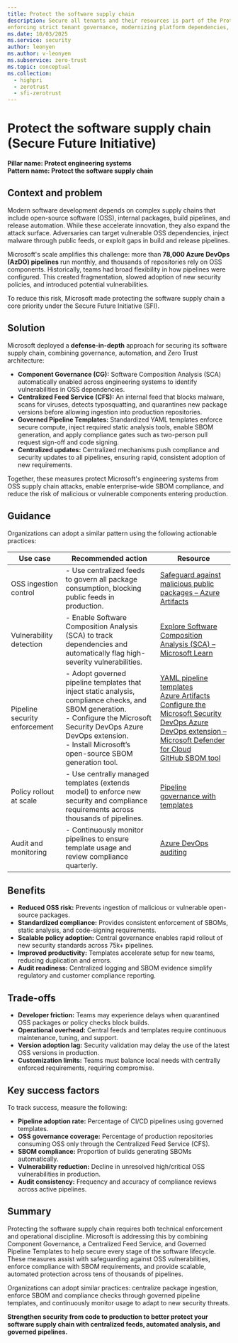 ```yaml
---
title: Protect the software supply chain
description: Secure all tenants and their resources is part of the Protect engineering systems pillar of the Secure Future Initiative (SFI), which focuses on reducing attack surfaces and lateral movement risk by
enforcing strict tenant governance, modernizing platform dependencies, and isolating production access. It emphasizes Zero Trust by default, ensuring that every tenant, system, and useroperatesunder minimum necessary access and hardened boundaries. 
ms.date: 10/03/2025
ms.service: security
author: leonyen
ms.author: v-leonyen
ms.subservice: zero-trust
ms.topic: conceptual
ms.collection:
  - highpri
  - zerotrust
  - sfi-zerotrust
---
```


# Protect the software supply chain (Secure Future Initiative)

**Pillar name: Protect engineering systems**<br />
**Pattern name: Protect the software supply chain**

## Context and problem

Modern software development depends on complex supply chains that include open-source software (OSS), internal packages, build pipelines, and release automation. While these accelerate innovation, they also expand the attack surface. Adversaries can target vulnerable OSS dependencies, inject malware through public feeds, or exploit gaps in build and release pipelines.

Microsoft's scale amplifies this challenge: more than **78,000 Azure DevOps (AzDO) pipelines** run monthly, and thousands of repositories rely on OSS components. Historically, teams had broad flexibility in how pipelines were configured. This created fragmentation, slowed adoption of new security policies, and introduced potential vulnerabilities.

To reduce this risk, Microsoft made protecting the software supply chain a core priority under the Secure Future Initiative (SFI).

## Solution

Microsoft deployed a **defense-in-depth** approach for securing its software supply chain, combining governance, automation, and Zero Trust architecture:

- **Component Governance (CG):** Software Composition Analysis (SCA) automatically enabled across engineering systems to identify vulnerabilities in OSS dependencies.  
- **Centralized Feed Service (CFS):** An internal feed that blocks malware, scans for viruses, detects typosquatting, and quarantines new package versions before allowing ingestion into production repositories.  
- **Governed Pipeline Templates:** Standardized YAML templates enforce secure compute, inject required static analysis tools, enable SBOM generation, and apply compliance gates such as two-person pull request sign-off and code signing.  
- **Centralized updates:** Centralized mechanisms push compliance and security updates to all pipelines, ensuring rapid, consistent adoption of new requirements.  

Together, these measures protect Microsoft's engineering systems from OSS supply chain attacks, enable enterprise-wide SBOM compliance, and reduce the risk of malicious or vulnerable components entering production.  

## Guidance
Organizations can adopt a similar pattern using the following actionable practices:


| **Use case** | **Recommended action** | **Resource** |
|---------------|------------------------|----------------|
| OSS ingestion control | - Use centralized feeds to govern all package consumption, blocking public feeds in production. | [Safeguard against malicious public packages – Azure Artifacts](/azure/devops/artifacts/concepts/upstream-behavior) |
| Vulnerability detection | - Enable Software Composition Analysis (SCA) to track dependencies and automatically flag high-severity vulnerabilities. | [Explore Software Composition Analysis (SCA) – Microsoft Learn](/training/modules/software-composition-analysis/3-explore-software-composition-analysis) |
| Pipeline security enforcement | - Adopt governed pipeline templates that inject static analysis, compliance checks, and SBOM generation.<br>- Configure the Microsoft Security DevOps Azure DevOps extension.<br>- Install Microsoft’s open-source SBOM generation tool. | [YAML pipeline templates](/azure/devops/pipelines/process/templates)<br>[Azure Artifacts](/products/devops/artifacts)<br>[Configure the Microsoft Security DevOps Azure DevOps extension – Microsoft Defender for Cloud](/azure/defender-for-cloud/azure-devops-extension)<br>[GitHub SBOM tool](https://github.com/microsoft/sbom-tool) |
| Policy rollout at scale | - Use centrally managed templates (extends model) to enforce new security and compliance requirements across thousands of pipelines. | [Pipeline governance with templates](/azure/devops/pipelines/process/templates/) |
| Audit and monitoring | - Continuously monitor pipelines to ensure template usage and review compliance quarterly. | [Azure DevOps auditing](/azure/devops/organizations/audit/azure-devops-auditing) |


## Benefits 
- **Reduced OSS risk:** Prevents ingestion of malicious or vulnerable open-source packages.  
- **Standardized compliance:** Provides consistent enforcement of SBOMs, static analysis, and code-signing requirements.  
- **Scalable policy adoption:** Central governance enables rapid rollout of new security standards across 75k+ pipelines.  
- **Improved productivity:** Templates accelerate setup for new teams, reducing duplication and errors.  
- **Audit readiness:** Centralized logging and SBOM evidence simplify regulatory and customer compliance reporting.  


## Trade-offs 
- **Developer friction:** Teams may experience delays when quarantined OSS packages or policy checks block builds.  
- **Operational overhead:** Central feeds and templates require continuous maintenance, tuning, and support.  
- **Version adoption lag:** Security validation may delay the use of the latest OSS versions in production.  
- **Customization limits:** Teams must balance local needs with centrally enforced requirements, requiring compromise.  

## Key success factors

To track success, measure the following:

- **Pipeline adoption rate:** Percentage of CI/CD pipelines using governed templates.  
- **OSS governance coverage:** Percentage of production repositories consuming OSS only through the Centralized Feed Service (CFS).  
- **SBOM compliance:** Proportion of builds generating SBOMs automatically.  
- **Vulnerability reduction:** Decline in unresolved high/critical OSS vulnerabilities in production.  
- **Audit consistency:** Frequency and accuracy of compliance reviews across active pipelines.   

## Summary

Protecting the software supply chain requires both technical enforcement and operational discipline. Microsoft is addressing this by combining Component Governance, a Centralized Feed Service, and Governed Pipeline Templates to help secure every stage of the software lifecycle. These measures assist with safeguarding against OSS vulnerabilities, enforce compliance with SBOM requirements, and provide scalable, automated protection across tens of thousands of pipelines.

Organizations can adopt similar practices: centralize package ingestion, enforce SBOM and compliance checks through governed pipeline templates, and continuously monitor usage to adapt to new security threats.

**Strengthen security from code to production to better protect your software supply chain with centralized feeds, automated analysis, and governed pipelines.**  
